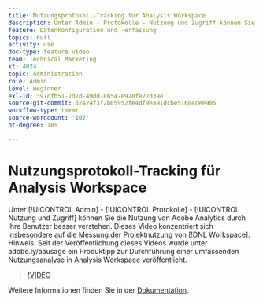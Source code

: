 ```yaml
---
title: Nutzungsprotokoll-Tracking für Analysis Workspace
description: Unter Admin - Protokolle - Nutzung und Zugriff können Sie die Nutzung von Adobe Analytics durch Ihre Benutzer besser verstehen. Dieses Video konzentriert sich speziell auf die Messung der Workspace-Projektnutzung.
feature: Datenkonfiguration und -erfassung
topics: null
activity: use
doc-type: feature video
team: Technical Marketing
kt: 4024
topic: Administration
role: Admin
level: Beginner
exl-id: 397cfb51-7d7d-49dd-8b54-e928fe77d39e
source-git-commit: 32424f3f2b05952fe4df9ea91dcbe51684cee905
workflow-type: tm+mt
source-wordcount: '102'
ht-degree: 18%

---
```


# Nutzungsprotokoll-Tracking für Analysis Workspace

Unter [!UICONTROL Admin] - [!UICONTROL Protokolle] - [!UICONTROL Nutzung und Zugriff] können Sie die Nutzung von Adobe Analytics durch Ihre Benutzer besser verstehen. Dieses Video konzentriert sich insbesondere auf die Messung der Projektnutzung von [!DNL Workspace]. Hinweis: Seit der Veröffentlichung dieses Videos wurde unter adobe.ly/aausage ein Produktipp zur Durchführung einer umfassenden Nutzungsanalyse in Analysis Workspace veröffentlicht.

>[!VIDEO](https://video.tv.adobe.com/v/29768/?quality=12)

Weitere Informationen finden Sie in der [Dokumentation](https://docs.adobe.com/help/en/analytics/admin/admin-tools/logs.html).
